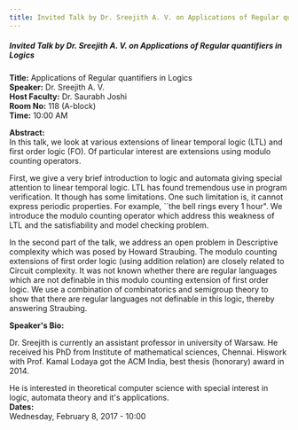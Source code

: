 ```yaml
---
title: Invited Talk by Dr. Sreejith A. V. on Applications of Regular quantifiers in Logics
---
```


##### **Invited Talk by Dr. Sreejith A. V. on Applications of Regular quantifiers in Logics**
**Title:** Applications of Regular quantifiers in Logics  
**Speaker:** Dr. Sreejith A. V.  
**Host Faculty:** Dr. Saurabh Joshi  
**Room No:** 118 (A-block)  
**Time:** 10:00 AM

**Abstract:**  
In this talk, we look at various extensions of linear temporal logic (LTL) and first order logic (FO). Of particular interest are extensions using modulo counting operators. 
 
First, we give a very brief introduction to logic and automata giving special attention to linear temporal logic. LTL has found tremendous use in program verification. It though has some limitations. One such limitation is, it cannot express periodic properties.  For example, ``the bell rings every 1 hour". We introduce the modulo counting operator which address this weakness of LTL and the satisfiability and model checking problem. 
 
In the second part of the talk, we address an open problem in Descriptive complexity which was posed by Howard Straubing. The modulo counting extensions of first order logic (using addition relation) are closely related to Circuit complexity. It was not known whether there are regular languages which are not definable in this modulo counting extension of first order logic. We use a combination of combinatorics and semigroup theory to show that there are regular languages not definable in this logic, thereby answering Straubing.

**Speaker's Bio:**

Dr. Sreejith is currently an assistant professor in university of Warsaw. He received his PhD from Institute of mathematical sciences, Chennai. Hiswork with Prof. Kamal Lodaya got the ACM India, best thesis (honorary) award in 2014.

He is interested in theoretical computer science with special interest in logic, automata theory and it's applications.  
**Dates:**  
Wednesday, February 8, 2017 - 10:00